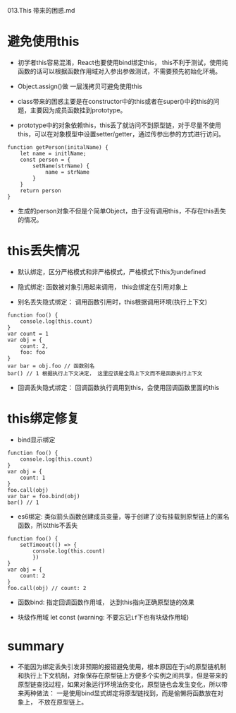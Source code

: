 013.This 带来的困惑.md

# 避免使用this

- 初学者this容易混淆，React也要使用bind绑定this， this不利于测试，使用纯函数的话可以根据函数作用域对入参出参做测试，不需要预先初始化环境。

- Object.assign()做 一层浅拷贝可避免使用this

- class带来的困惑主要是在constructor中的this或者在super()中的this的问题，主要因为成员函数挂到prototype。

- prototype中的对象依赖this，this丢了就访问不到原型链，对于尽量不使用this，可以在对象模型中设置setter/getter，通过传参出参的方式进行访问。

```
function getPerson(initalName) {
	let name = initlName;
	const person = {
		setName(strName) {
			name = strName
		}
	}
	return person
}
```

- 生成的person对象不但是个简单Object，由于没有调用this，不存在this丢失的情况。

# this丢失情况

- 默认绑定，区分严格模式和非严格模式，严格模式下this为undefined

- 隐式绑定: 函数被对象引用起来调用， this会绑定在引用对象上

- 别名丢失隐式绑定： 调用函数引用时，this根据调用环境(执行上下文)

```
function foo() {
	console.log(this.count) 
}
var count = 1
var obj = {
	count: 2,
	foo: foo
}
var bar = obj.foo // 函数别名
bar() // 1 根据执行上下文决定， 这里应该是全局上下文而不是函数执行上下文
```

- 回调丢失隐式绑定： 回调函数执行调用到this，会使用回调函数里面的this

# this绑定修复

- bind显示绑定

```
function foo() {
	console.log(this.count)
}
var obj = {
	count: 1
}
foo.call(obj)
var bar = foo.bind(obj)
bar() // 1
```

- es6绑定: 类似箭头函数创建成员变量，等于创建了没有挂载到原型链上的匿名函数，所以this不丢失

```
function foo() {
	setTimeout(() => {
		console.log(this.count)
		})
}
var obj = {
	count: 2
}
foo.call(obj) // count: 2
```

- 函数bind: 指定回调函数作用域， 达到this指向正确原型链的效果

- 块级作用域 let const (warning: 不要忘记`if`下也有块级作用域)

# summary

- 不能因为绑定丢失引发非预期的报错避免使用，根本原因在于js的原型链机制和执行上下文机制，对象保存在原型链上方便多个实例之间共享，但是带来的原型链查找过程，如果对象运行环境法伤变化，原型链也会发生变化，所以带来两种做法： 一是使用bind显式绑定将原型链找到，而是偷懒将函数放在对象上， 不放在原型链上。

